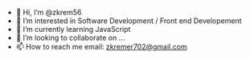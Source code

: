 - 👋 Hi, I’m @zkrem56
- 👀 I’m interested in Software Development / Front end Developement
- 🌱 I’m currently learning JavaScript
- 💞️ I’m looking to collaborate on ...
- 📫 How to reach me email: zkremer702@gmail.com

<!---
zkrem56/zkrem56 is a ✨ special ✨ repository because its `README.md` (this file) appears on your GitHub profile.
You can click the Preview link to take a look at your changes.
--->

